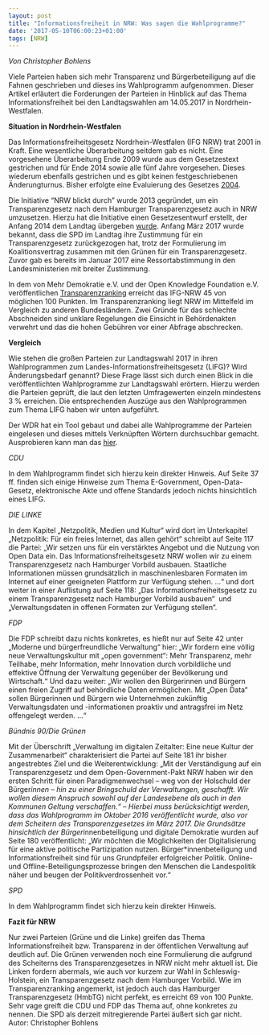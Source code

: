 ```yaml
---
layout: post
title: "Informationsfreiheit in NRW: Was sagen die Wahlprogramme?"
date: '2017-05-10T06:00:23+01:00'
tags: [NRW]
---
```

*Von Christopher Bohlens*

Viele Parteien haben sich mehr Transparenz und Bürgerbeteiligung auf die Fahnen geschrieben und dieses ins Wahlprogramm aufgenommen. Dieser Artikel erläutert die Forderungen der Parteien in Hinblick auf das Thema Informationsfreiheit bei den Landtagswahlen am 14.05.2017 in Nordrhein-Westfalen.

**Situation in Nordrhein-Westfalen**

Das Informationsfreiheitsgesetz Nordrhein-Westfalen (IFG NRW) trat 2001 in Kraft. Eine wesentliche Überarbeitung seitdem gab es nicht. Eine vorgesehene Überarbeitung Ende 2009 wurde aus dem Gesetzestext gestrichen und für Ende 2014 sowie alle fünf Jahre vorgesehen. Dieses wiederum ebenfalls gestrichen und es gibt keinen festgeschriebenen Änderungturnus. Bisher erfolgte eine Evaluierung des Gesetzes [2004](https://www.landtag.nrw.de/portal/WWW/dokumentenarchiv/Dokument?Id=MMV13%2F3041|1|0).

Die Initiative “NRW blickt durch” wurde 2013 gegründet, um ein Transparenzgesetz nach dem Hamburger Transparenzgesetz auch in NRW umzusetzen. Hierzu hat die Initiative einen Gesetzesentwurf erstellt, der Anfang 2014 dem Landtag übergeben [wurde](http://www.nrw-blickt-durch.de/aktuelles/c/a/einsicht-fuer-besseren-durchblick/). Anfang März 2017 wurde bekannt, dass die SPD im Landtag ihre Zustimmung für ein Transparenzgesetz zurückgezogen hat, trotz der Formulierung im Koalitionsvertrag zusammen mit den Grünen für ein Transparenzgesetz. Zuvor gab es bereits im Januar 2017 eine Ressortabstimmung in den Landesministerien mit breiter Zustimmung.

In dem von Mehr Demokratie e.V. und der Open Knowledge Foundation e.V. veröffentlichen [Transparenzranking](https://transparenzranking.de/laender/nrw/) erreicht das IFG-NRW 45 von möglichen 100 Punkten. Im Transparenzranking liegt NRW im Mittelfeld im Vergleich zu anderen Bundesländern. Zwei Gründe für das schlechte Abschneiden sind unklare Regelungen die Einsicht in Behördenakten verwehrt und das die hohen Gebühren vor einer Abfrage abschrecken.

**Vergleich**

Wie stehen die großen Parteien zur Landtagswahl 2017 in ihren Wahlprogrammen zum Landes-Informationsfreiheitsgesetz (LIFG)? Wird Änderungsbedarf genannt? Diese Frage lässt sich durch einen Blick in die veröffentlichten Wahlprogramme zur Landtagswahl erörtern. Hierzu werden die Parteien geprüft, die laut den letzten Umfragewerten einzeln mindestens 3 % erreichen. Die entsprechenden Auszüge aus den Wahlprogrammen zum Thema LIFG haben wir unten aufgeführt.

Der WDR hat ein Tool gebaut und dabei alle Wahlprogramme der Parteien eingelesen und dieses mittels Verknüpften Wörtern durchsuchbar gemacht. Ausprobieren kann man das [hier](http://data.wdr.de/wdr/nachrichten/landespolitik/landtagswahl/wahlprogramme/?customwords=Informationsfreiheit%2BTransparenzgesetz%2BInformationsfreiheitsgesetzes%2BInformationsfreiheitsrecht%2BOpen-Data-Gesetz%2BOpen-Data-Kommunen%2BOpenGovernment%2BOpenGovernment-Prinzipien%2BOpenGovernment-Initiative).

*CDU*

In dem Wahlprogramm findet sich hierzu kein direkter Hinweis. Auf Seite 37 ff. finden sich einige Hinweise zum Thema E-Government, Open-Data-Gesetz, elektronische Akte und offene Standards jedoch nichts hinsichtlich eines LIFG.

*DIE LINKE*

In dem Kapitel „Netzpolitik, Medien und Kultur“ wird dort im Unterkapitel „Netzpolitik: Für ein freies Internet, das allen gehört“ schreibt auf Seite 117 die Partei: „Wir setzen uns für ein verstärktes Angebot und die Nutzung von Open Data ein. Das Informationsfreiheitsgesetz NRW wollen wir zu einem Transparenzgesetz nach Hamburger Vorbild ausbauen. Staatliche Informationen müssen grundsätzlich in maschinenlesbaren Formaten im Internet auf einer geeigneten Plattform zur Verfügung stehen. ...“ und dort weiter in einer Auflistung auf Seite 118: „Das Informationsfreiheitsgesetz zu einem Transparenzgesetz nach Hamburger Vorbild ausbauen“  und „Verwaltungsdaten in offenen Formaten zur Verfügung stellen“.

*FDP*

Die FDP schreibt dazu nichts konkretes, es hießt nur auf Seite 42 unter „Moderne und bürgerfreundliche Verwaltung“ hier: „Wir fordern eine völlig neue Verwaltungskultur mit „open government“: Mehr Transparenz, mehr Teilhabe, mehr Information, mehr Innovation durch vorbildliche und effektive Öffnung der Verwaltung gegenüber der Bevölkerung und Wirtschaft.“ Und dazu weiter: „Wir wollen den Bürgerinnen und Bürgern einen freien Zugriff auf behördliche Daten ermöglichen. Mit „Open Data“ sollen Bürgerinnen und Bürgern wie Unternehmen zukünftig Verwaltungsdaten und -informationen proaktiv und antragsfrei im Netz offengelegt werden. ...“

*Bündnis 90/Die Grünen*

Mit der Überschrift „Verwaltung im digitalen Zeitalter: Eine neue Kultur der Zusammenarbeit“ charakterisiert die Partei auf Seite 181 ihr bisher angestrebtes Ziel und die Weiterentwicklung: „Mit der Verständigung auf ein Transparenzgesetz und dem Open-Government-Pakt NRW haben wir den ersten Schritt für einen Paradigmenwechsel – weg von der Holschuld der Bürger*innen – hin zu einer Bringschuld der Verwaltungen, geschafft. Wir wollen diesem Anspruch sowohl auf der Landesebene als auch in den Kommunen Geltung verschaffen.“ – Hierbei muss berücksichtigt werden, dass das Wahlprogramm im Oktober 2016 veröffentlicht wurde, also vor dem Scheitern des Transparenzgesetzes im März 2017. Die Grundsätze hinsichtlich der Bürger*innenbeteiligung und digitale Demokratie wurden auf Seite 180 veröffentlicht: „Wir möchten die Möglichkeiten der Digitalisierung für eine aktive politische Partizipation nutzen. Bürger*innenbeteiligung und Informationsfreiheit sind für uns Grundpfeiler erfolgreicher Politik. Online- und Offline-Beteiligungsprozesse bringen den Menschen die Landespolitik näher und beugen der Politikverdrossenheit vor.“

*SPD*

In dem Wahlprogramm findet sich hierzu kein direkter Hinweis.

**Fazit für NRW**

Nur zwei Parteien (Grüne und die Linke) greifen das Thema Informationsfreiheit bzw. Transparenz in der öffentlichen Verwaltung auf deutlich auf. Die Grünen verwenden noch eine Formulierung die aufgrund des Scheiterns des Transparenzgesetzes in NRW nicht mehr aktuell ist. Die Linken fordern abermals, wie auch vor kurzem zur Wahl in Schleswig-Holstein, ein Transparenzgesetz nach dem Hamburger Vorbild. Wie im Transparenzranking angemerkt, ist jedoch auch das Hamburger Transparenzgesetz (HmbTG) nicht perfekt, es erreicht 69 von 100 Punkte.  Sehr vage greift die CDU und FDP das Thema auf, ohne konkretes zu nennen. Die SPD als derzeit mitregierende Partei äußert sich gar nicht.
Autor: Christopher Bohlens
